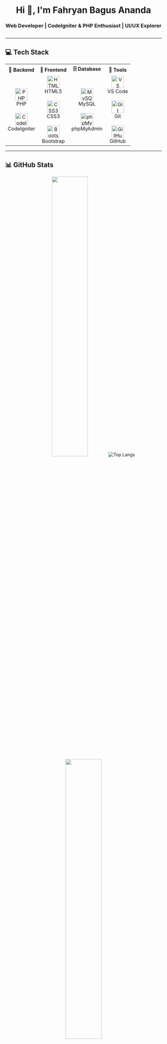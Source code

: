 <h1 align="center">Hi 👋, I'm Fahryan Bagus Ananda</h1>
<h3 align="center"> Web Developer | CodeIgniter & PHP Enthusiast | UI/UX Explorer</h3>

<p align="center">
  <img src="https://readme-typing-svg.demolab.com?font=Fira+Code&size=18&duration=2000&pause=1000&color=F67280&center=true&vCenter=true&multiline=true&width=435&height=60&lines=Welcome+to+my+GitHub!;Let's+build+something+awesome+💻" alt="" />
</p>

---

## 💻 Tech Stack

<table align="center">
<tr>
  <th>🧠 Backend</th>
  <th>🎨 Frontend</th>
  <th>🗄️ Database</th>
  <th>🔧 Tools</th>
</tr>
<tr>
  <td align="center">
    <img src="https://cdn.jsdelivr.net/gh/devicons/devicon/icons/php/php-original.svg" width="40" title="PHP"/>
    <br>PHP
    <br><br>
    <img src="https://cdn.jsdelivr.net/gh/devicons/devicon/icons/codeigniter/codeigniter-plain.svg" width="40" title="CodeIgniter"/>
    <br>CodeIgniter
  </td>
  <td align="center">
    <img src="https://cdn.jsdelivr.net/gh/devicons/devicon/icons/html5/html5-original.svg" width="40" title="HTML5"/>
    <br>HTML5
    <br><br>
    <img src="https://cdn.jsdelivr.net/gh/devicons/devicon/icons/css3/css3-original.svg" width="40" title="CSS3"/>
    <br>CSS3
    <br><br>
    <img src="https://cdn.jsdelivr.net/gh/devicons/devicon/icons/bootstrap/bootstrap-original.svg" width="40" title="Bootstrap"/>
    <br>Bootstrap
  </td>
  <td align="center">
    <img src="https://cdn.jsdelivr.net/gh/devicons/devicon/icons/mysql/mysql-original.svg" width="40" title="MySQL"/>
    <br>MySQL
    <br><br>
    <img src="https://www.vectorlogo.zone/logos/phpmyadmin/phpmyadmin-icon.svg" width="40" title="phpMyAdmin"/>
    <br>phpMyAdmin
  </td>
  <td align="center">
    <img src="https://cdn.jsdelivr.net/gh/devicons/devicon/icons/vscode/vscode-original.svg" width="40" title="VS Code"/>
    <br>VS Code
    <br><br>
    <img src="https://cdn.jsdelivr.net/gh/devicons/devicon/icons/git/git-original.svg" width="40" title="Git"/>
    <br>Git
    <br><br>
    <img src="https://cdn.jsdelivr.net/gh/devicons/devicon/icons/github/github-original.svg" width="40" title="GitHub"/>
    <br>GitHub
  </td>
</tr>
</table>

---

## 📊 GitHub Stats

<div align="center">
  <img src="https://github-readme-stats.vercel.app/api?username=fahryan21&show_icons=true&theme=tokyonight&hide_title=true&hide_border=true" width="48%"/>
    <img src="https://github-readme-stats.vercel.app/api/top-langs/?username=fahryan21&layout=compact&theme=tokyonight&hide_border=true" alt="Top Langs">
  <img src="https://github-readme-streak-stats.herokuapp.com?user=fahryan21&theme=tokyonight&hide_border=true" width="48%"/>
</div>

---

## 🤝 Connect With Me

<p align="center">
  <a href="https://www.facebook.com/fahryan21" target="_blank">
    <img src="https://cdn.jsdelivr.net/gh/simple-icons/simple-icons/icons/facebook.svg" width="36" title="Facebook" style="margin: 0 10px;" />
  </a>
  <a href="https://www.instagram.com/fahryan21" target="_blank">
    <img src="https://cdn.jsdelivr.net/gh/simple-icons/simple-icons/icons/instagram.svg" width="36" title="Instagram" style="margin: 0 10px;" />
  </a>
  <a href="https://www.linkedin.com/in/fahryan21" target="_blank">
    <img src="https://cdn.jsdelivr.net/gh/simple-icons/simple-icons/icons/linkedin.svg" width="36" title="LinkedIn" style="margin: 0 10px;" />
  </a>
  <a href="https://www.youtube.com/@fahryan21" target="_blank">
    <img src="https://cdn.jsdelivr.net/gh/simple-icons/simple-icons/icons/youtube.svg" width="36" title="YouTube" style="margin: 0 10px;" />
  </a>
  <a href="mailto:fahryan@example.com" target="_blank">
    <img src="https://cdn.jsdelivr.net/gh/simple-icons/simple-icons/icons/gmail.svg" width="36" title="Email" style="margin: 0 10px;" />
  </a>
  <a href="https://github.com/fahryan21" target="_blank">
    <img src="https://cdn.jsdelivr.net/gh/simple-icons/simple-icons/icons/github.svg" width="36" title="GitHub" style="margin: 0 10px;" />
  </a>
</p>



---

<p align="center">
  <img src="https://media.giphy.com/media/qgQUggAC3Pfv687qPC/giphy.gif" width="300" alt="coding gif" />
</p>

<p align="center">
  Terima kasih sudah mampir! Kalau suka salah satu project saya, boleh banget kasih ⭐ ya 🙌
</p>
